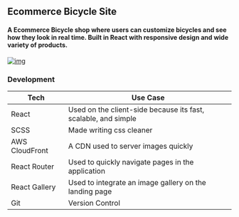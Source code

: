 ## Ecommerce Bicycle Site

#### A Ecommerce Bicycle shop where users can customize bicycles and see how they look in real time. Built in React with responsive design and wide variety of products.


[![img](https://portimgaz.s3.amazonaws.com/BSite.png)](https://bikeshopc.netlify.com/)


### Development

| Tech | Use Case |
| ------ | ------ |
| React | Used on the client-side because its fast, scalable, and simple |
| SCSS | Made writing css cleaner |
| AWS CloudFront | A CDN used to server images quickly |
| React Router | Used to quickly navigate pages in the application |
| React Gallery | Used to integrate an image gallery on the landing page |
| Git | Version Control |
